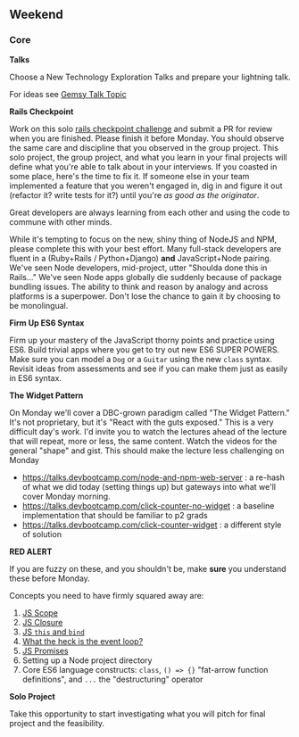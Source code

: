 ## Weekend

### Core

**Talks**

Choose a New Technology Exploration Talks and prepare your lightning talk.

For ideas see [Gemsy Talk Topic](../resources/gemsy_talk_topics.md)

**Rails Checkpoint**

Work on this solo [rails checkpoint challenge](../../../../rails-checkpoint-challenge) and submit a PR for review
when you are finished.  Please finish it before Monday. You should observe the
same care and discipline that you observed in the group project. This solo
project, the group project, and what you learn in your final projects will
define what you're able to talk about in your interviews. If you coasted in
some place, here's the time to fix it. If someone else in your team implemented
a feature that you weren't engaged in, dig in and figure it out (refactor it?
write tests for it?) until you're _as good as the originator_.

Great developers are always learning from each other and using the code to
commune with other minds.

While it's tempting to focus on the new, shiny thing of NodeJS and NPM, please
complete this with your best effort. Many full-stack developers are fluent
in a (Ruby+Rails / Python+Django) **and** JavaScript+Node pairing. We've seen
Node developers, mid-project, utter "Shoulda done this in Rails..." We've seen
Node apps globally die suddenly because of package bundling issues. The ability
to think and reason by analogy and across platforms is a superpower. Don't lose
the chance to gain it by choosing to be monolingual.

**Firm Up ES6 Syntax**

Firm up your mastery of the JavaScript thorny points and practice using ES6.
Build trivial apps where you get to try out new ES6 SUPER POWERS. Make sure you
can model a `Dog` or a `Guitar` using the new `class` syntax. Revisit ideas
from assessments and see if you can make them just as easily in ES6 syntax.

**The Widget Pattern**

On Monday we'll cover a DBC-grown paradigm called "The Widget Pattern." It's
not proprietary, but it's "React with the guts exposed." This is a very
difficult day's work. I'd invite you to watch the lectures ahead of the lecture
that will repeat, more or less, the same content. Watch the videos for the
general "shape" and gist. This should make the lecture less challenging on
Monday

* https://talks.devbootcamp.com/node-and-npm-web-server : a re-hash of what we did today (setting things up) but gateways into what we'll cover Monday morning.
* https://talks.devbootcamp.com/click-counter-no-widget : a baseline implementation that should be familiar to p2 grads
* https://talks.devbootcamp.com/click-counter-widget : a different style of solution

**RED ALERT**

If you are fuzzy on these, and you shouldn't be, make **sure** you understand these
before Monday.

Concepts you need to have firmly squared away are:

1. [JS Scope](https://www.youtube.com/watch?v=SBwoFkRjZvE)
2. [JS Closure](https://www.youtube.com/watch?v=CQqwU2Ixu-U&index=5&list=PL0zVEGEvSaeEd9hlmCXrk5yUyqUag-n84)
3. [JS `this` and `bind`](https://www.youtube.com/watch?v=PIkA60I0dKU)
4. [What the heck is the event loop?](https://youtu.be/8aGhZQkoFbQ)
5. [JS Promises](https://www.youtube.com/watch?v=2d7s3spWAzo&index=8&list=PL0zVEGEvSaeEd9hlmCXrk5yUyqUag-n84)
6. Setting up a Node project directory
7. Core ES6 language constructs: `class`, `() => {}` "fat-arrow function definitions", and `...` the "destructuring" operator

**Solo Project**

Take this opportunity to start investigating what you will pitch for final project and the feasibility.
